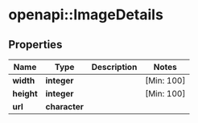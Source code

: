 # openapi::ImageDetails


## Properties
Name | Type | Description | Notes
------------ | ------------- | ------------- | -------------
**width** | **integer** |  | [Min: 100] 
**height** | **integer** |  | [Min: 100] 
**url** | **character** |  | 


